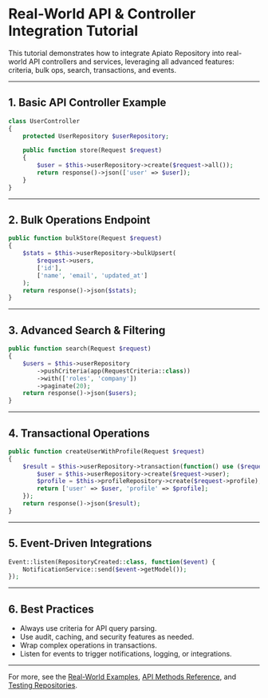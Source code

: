 # Real-World API & Controller Integration Tutorial

This tutorial demonstrates how to integrate Apiato Repository into real-world API controllers and services, leveraging all advanced features: criteria, bulk ops, search, transactions, and events.

---

## 1. Basic API Controller Example

```php
class UserController
{
    protected UserRepository $userRepository;

    public function store(Request $request)
    {
        $user = $this->userRepository->create($request->all());
        return response()->json(['user' => $user]);
    }
}
```

---

## 2. Bulk Operations Endpoint

```php
public function bulkStore(Request $request)
{
    $stats = $this->userRepository->bulkUpsert(
        $request->users,
        ['id'],
        ['name', 'email', 'updated_at']
    );
    return response()->json($stats);
}
```

---

## 3. Advanced Search & Filtering

```php
public function search(Request $request)
{
    $users = $this->userRepository
        ->pushCriteria(app(RequestCriteria::class))
        ->with(['roles', 'company'])
        ->paginate(20);
    return response()->json($users);
}
```

---

## 4. Transactional Operations

```php
public function createUserWithProfile(Request $request)
{
    $result = $this->userRepository->transaction(function() use ($request) {
        $user = $this->userRepository->create($request->user);
        $profile = $this->profileRepository->create($request->profile);
        return ['user' => $user, 'profile' => $profile];
    });
    return response()->json($result);
}
```

---

## 5. Event-Driven Integrations

```php
Event::listen(RepositoryCreated::class, function($event) {
    NotificationService::send($event->getModel());
});
```

---

## 6. Best Practices

- Always use criteria for API query parsing.
- Use audit, caching, and security features as needed.
- Wrap complex operations in transactions.
- Listen for events to trigger notifications, logging, or integrations.

---

For more, see the [Real-World Examples](../guides/real-world-examples.md), [API Methods Reference](../reference/api-methods.md), and [Testing Repositories](testing-repositories.md).
